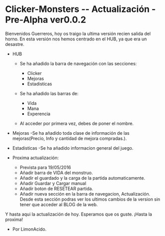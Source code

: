 # Clicker-Monsters -- Actualización - Pre-Alpha ver0.0.2

Bienvenidos Guerreros, hoy os traigo la ultima versión recien salida del horno. En esta versión nos hemos centrado en el HUB, ya que era un desastre. 

- HUB
  - Se ha añadido la barra de navegación con las secciones:
    - Clicker
    - Mejoras
    - Estadisticas
  
  - Se ha añadido las barras de:
    - Vida
    - Mana
    - Experencia
  
  - Al acceder por primera vez, debes de poner el nombre.

- Mejoras 
  -Se ha añadido toda clase de información de las mejoras(Precio, Info y cantidad de mejora compradas.).

- Estadisticas 
  -Se ha añadido informacion general del juego.

- Proxima actualización:
  - Prevista para 19/05/2016
  - Añadir barra de VIDA del monstruo.
  - Añadir el guardado y la carga de la partida automaticamente.
  - Añadir Guardar y Cargar manual
  - Añadir boton de RESETEAR partida.
  - Añadir nueva sección en la barra de navegacion, Actualización. Desde esta sección podras ver los ultimos cambios de la version sin    tener que acceder al BLOG de la web.

Y hasta aqui la actualización de hoy. Esperamos que os guste. ¡Hasta la proxima!
- Por LimonAcido.
